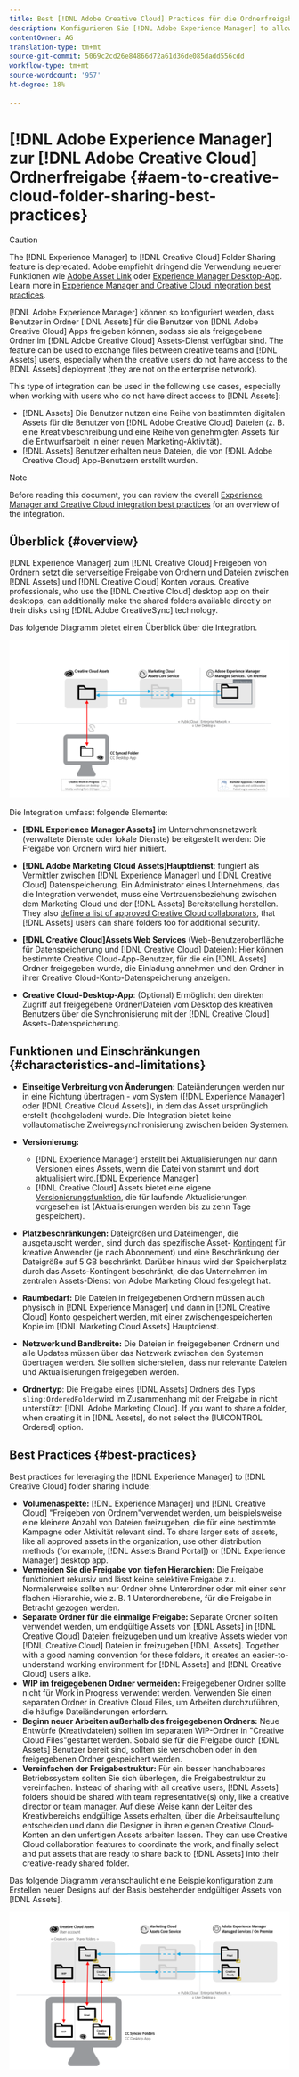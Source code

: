 ```yaml
---
title: Best [!DNL Adobe Creative Cloud] Practices für die Ordnerfreigabe
description: Konfigurieren Sie [!DNL Adobe Experience Manager] to allow users in [!DNL Experience Manager Assets] den Ordneraustausch mit Adobe Creative Cloud (CC)-Benutzern.
contentOwner: AG
translation-type: tm+mt
source-git-commit: 5069c2cd26e84866d72a61d36de085dadd556cdd
workflow-type: tm+mt
source-wordcount: '957'
ht-degree: 18%

---
```



# [!DNL Adobe Experience Manager] zur [!DNL Adobe Creative Cloud] Ordnerfreigabe {#aem-to-creative-cloud-folder-sharing-best-practices}

>[!CAUTION]
>
>The [!DNL Experience Manager] to [!DNL Creative Cloud] Folder Sharing feature is deprecated. Adobe empfiehlt dringend die Verwendung neuerer Funktionen wie [Adobe Asset Link](https://helpx.adobe.com/de/enterprise/using/adobe-asset-link.html) oder [Experience Manager Desktop-App](https://docs.adobe.com/content/help/en/experience-manager-desktop-app/using/using.html). Learn more in [Experience Manager and Creative Cloud integration best practices](/help/assets/aem-cc-integration-best-practices.md).

[!DNL Adobe Experience Manager] können so konfiguriert werden, dass Benutzer in Ordner [!DNL Assets] für die Benutzer von [!DNL Adobe Creative Cloud] Apps freigeben können, sodass sie als freigegebene Ordner im [!DNL Adobe Creative Cloud] Assets-Dienst verfügbar sind. The feature can be used to exchange files between creative teams and [!DNL Assets] users, especially when the creative users do not have access to the [!DNL Assets] deployment (they are not on the enterprise network).

This type of integration can be used in the following use cases, especially when working with users who do not have direct access to [!DNL Assets]:

* [!DNL Assets] Die Benutzer nutzen eine Reihe von bestimmten digitalen Assets für die Benutzer von [!DNL Adobe Creative Cloud] Dateien (z. B. eine Kreativbeschreibung und eine Reihe von genehmigten Assets für die Entwurfsarbeit in einer neuen Marketing-Aktivität).
* [!DNL Assets] Benutzer erhalten neue Dateien, die von [!DNL Adobe Creative Cloud] App-Benutzern erstellt wurden.

>[!NOTE]
>
>Before reading this document, you can review the overall [Experience Manager and Creative Cloud integration best practices](/help/assets/aem-cc-integration-best-practices.md) for an overview of the integration.

## Überblick {#overview}

[!DNL Experience Manager] zum [!DNL Creative Cloud] Freigeben von Ordnern setzt die serverseitige Freigabe von Ordnern und Dateien zwischen [!DNL Assets] und [!DNL Creative Cloud] Konten voraus. Creative professionals, who use the [!DNL Creative Cloud] desktop app on their desktops, can additionally make the shared folders available directly on their disks using [!DNL Adobe CreativeSync] technology.

Das folgende Diagramm bietet einen Überblick über die Integration.

![chlimage_1-179](assets/chlimage_1-406.png)

Die Integration umfasst folgende Elemente:

* **[!DNL Experience Manager Assets]** im Unternehmensnetzwerk (verwaltete Dienste oder lokale Dienste) bereitgestellt werden: Die Freigabe von Ordnern wird hier initiiert.
* **[!DNL Adobe Marketing Cloud Assets]Hauptdienst**: fungiert als Vermittler zwischen [!DNL Experience Manager] und [!DNL Creative Cloud] Datenspeicherung. Ein Administrator eines Unternehmens, das die Integration verwendet, muss eine Vertrauensbeziehung zwischen dem Marketing Cloud und der [!DNL Assets] Bereitstellung herstellen. They also [define a list of approved Creative Cloud collaborators](https://docs.adobe.com/content/help/en/core-services/interface/assets/t-admin-add-cc-user.html), that [!DNL Assets] users can share folders too for additional security.

* **[!DNL Creative Cloud]Assets Web Services** (Web-Benutzeroberfläche für Datenspeicherung und [!DNL Creative Cloud] Dateien): Hier können bestimmte Creative Cloud-App-Benutzer, für die ein [!DNL Assets] Ordner freigegeben wurde, die Einladung annehmen und den Ordner in ihrer Creative Cloud-Konto-Datenspeicherung anzeigen.
* **Creative Cloud-Desktop-App**: (Optional) Ermöglicht den direkten Zugriff auf freigegebene Ordner/Dateien vom Desktop des kreativen Benutzers über die Synchronisierung mit der [!DNL Creative Cloud] Assets-Datenspeicherung.

## Funktionen und Einschränkungen {#characteristics-and-limitations}

* **Einseitige Verbreitung von Änderungen:** Dateiänderungen werden nur in eine Richtung übertragen - vom System ([!DNL Experience Manager] oder [!DNL Creative Cloud Assets]), in dem das Asset ursprünglich erstellt (hochgeladen) wurde. Die Integration bietet keine vollautomatische Zweiwegsynchronisierung zwischen beiden Systemen.
* **Versionierung:**

   * [!DNL Experience Manager] erstellt bei Aktualisierungen nur dann Versionen eines Assets, wenn die Datei von stammt und dort aktualisiert wird.[!DNL Experience Manager]
   * [!DNL Creative Cloud] Assets bietet eine eigene [Versionierungsfunktion](https://helpx.adobe.com/de/creative-cloud/help/versioning-faq.html), die für laufende Aktualisierungen vorgesehen ist (Aktualisierungen werden bis zu zehn Tage gespeichert).

* **Platzbeschränkungen:** Dateigrößen und Dateimengen, die ausgetauscht werden, sind durch das spezifische Asset- [Kontingent](https://helpx.adobe.com/de/creative-cloud/kb/file-storage-quota.html) für kreative Anwender (je nach Abonnement) und eine Beschränkung der Dateigröße auf 5 GB beschränkt. Darüber hinaus wird der Speicherplatz durch das Assets-Kontingent beschränkt, die das Unternehmen im zentralen Assets-Dienst von Adobe Marketing Cloud festgelegt hat.

* **Raumbedarf:** Die Dateien in freigegebenen Ordnern müssen auch physisch in [!DNL Experience Manager] und dann in [!DNL Creative Cloud] Konto gespeichert werden, mit einer zwischengespeicherten Kopie im [!DNL Marketing Cloud Assets] Hauptdienst.
* **Netzwerk und Bandbreite:** Die Dateien in freigegebenen Ordnern und alle Updates müssen über das Netzwerk zwischen den Systemen übertragen werden. Sie sollten sicherstellen, dass nur relevante Dateien und Aktualisierungen freigegeben werden.
* **Ordnertyp**: Die Freigabe eines [!DNL Assets] Ordners des Typs `sling:OrderedFolder`wird im Zusammenhang mit der Freigabe in nicht unterstützt [!DNL Adobe Marketing Cloud]. If you want to share a folder, when creating it in [!DNL Assets], do not select the [!UICONTROL Ordered] option.

## Best Practices {#best-practices}

Best practices for leveraging the [!DNL Experience Manager] to [!DNL Creative Cloud] folder sharing include:

* **Volumenaspekte:** [!DNL Experience Manager] und [!DNL Creative Cloud] &quot;Freigeben von Ordnern&quot;verwendet werden, um beispielsweise eine kleinere Anzahl von Dateien freizugeben, die für eine bestimmte Kampagne oder Aktivität relevant sind. To share larger sets of assets, like all approved assets in the organization, use other distribution methods (for example, [!DNL Assets Brand Portal]) or [!DNL Experience Manager] desktop app.
* **Vermeiden Sie die Freigabe von tiefen Hierarchien:** Die Freigabe funktioniert rekursiv und lässt keine selektive Freigabe zu. Normalerweise sollten nur Ordner ohne Unterordner oder mit einer sehr flachen Hierarchie, wie z. B. 1 Unterordnerebene, für die Freigabe in Betracht gezogen werden.
* **Separate Ordner für die einmalige Freigabe:** Separate Ordner sollten verwendet werden, um endgültige Assets von [!DNL Assets] in [!DNL Creative Cloud] Dateien freizugeben und um kreative Assets wieder von [!DNL Creative Cloud] Dateien in freizugeben [!DNL Assets]. Together with a good naming convention for these folders, it creates an easier-to-understand working environment for [!DNL Assets] and [!DNL Creative Cloud] users alike.
* **WIP im freigegebenen Ordner vermeiden:** Freigegebener Ordner sollte nicht für Work in Progress verwendet werden. Verwenden Sie einen separaten Ordner in Creative Cloud Files, um Arbeiten durchzuführen, die häufige Dateiänderungen erfordern.
* **Beginn neuer Arbeiten außerhalb des freigegebenen Ordners:** Neue Entwürfe (Kreativdateien) sollten im separaten WIP-Ordner in &quot;Creative Cloud Files&quot;gestartet werden. Sobald sie für die Freigabe durch [!DNL Assets] Benutzer bereit sind, sollten sie verschoben oder in den freigegebenen Ordner gespeichert werden.
* **Vereinfachen der Freigabestruktur:** Für ein besser handhabbares Betriebssystem sollten Sie sich überlegen, die Freigabestruktur zu vereinfachen. Instead of sharing with all creative users, [!DNL Assets] folders should be shared with team representative(s) only, like a creative director or team manager. Auf diese Weise kann der Leiter des Kreativbereichs endgültige Assets erhalten, über die Arbeitsaufteilung entscheiden und dann die Designer in ihren eigenen Creative Cloud-Konten an den unfertigen Assets arbeiten lassen. They can use Creative Cloud collaboration features to coordinate the work, and finally select and put assets that are ready to share back to [!DNL Assets] into their creative-ready shared folder.

Das folgende Diagramm veranschaulicht eine Beispielkonfiguration zum Erstellen neuer Designs auf der Basis bestehender endgültiger Assets von [!DNL Assets].

![chlimage_1-180](assets/chlimage_1-407.png)
